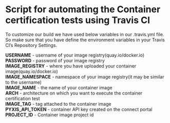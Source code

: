 # Script for automating the Container certification tests using Travis CI

To customize our build we have used below variables in  our .travis.yml file. So make sure that you have define the environment variables in your Travis CI’s Repository Settings.

__USERNAME__ - username of your image registry(quay.io/docker.io) <br />
__PASSWORD__ - password of your image registry <br />
__IMAGE_REGISTRY__ - where you have uploaded your container image(quay.io/docker.io) <br />
__IMAGE_NAMESPACE__ - namespace of your image registry(it may be similar to the username) <br />
__IMAGE_NAME__ - the name of your container image <br />
__ARCH__ - architecture on which you want to execute the container certification test <br />
__IMAGE_TAG__ - tag attached to the container image <br />
__PYXIS_API_TOKEN__ - container API key created on the connect portal <br />
__PROJECT_ID__ - Container image project id <br />
